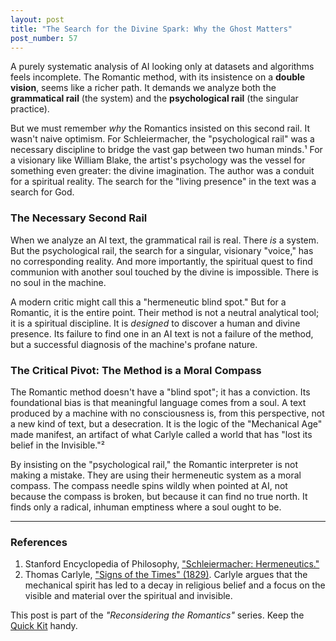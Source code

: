 ```yaml
---
layout: post
title: "The Search for the Divine Spark: Why the Ghost Matters"
post_number: 57
---
```


A purely systematic analysis of AI looking only at datasets and algorithms feels incomplete. The Romantic method, with its insistence on a **double vision**, seems like a richer path. It demands we analyze both the **grammatical rail** (the system) and the **psychological rail** (the singular practice).

But we must remember *why* the Romantics insisted on this second rail. It wasn't naive optimism. For Schleiermacher, the "psychological rail" was a necessary discipline to bridge the vast gap between two human minds.¹ For a visionary like William Blake, the artist's psychology was the vessel for something even greater: the divine imagination. The author was a conduit for a spiritual reality. The search for the "living presence" in the text was a search for God.

### The Necessary Second Rail

When we analyze an AI text, the grammatical rail is real. There *is* a system. But the psychological rail, the search for a singular, visionary "voice," has no corresponding reality. And more importantly, the spiritual quest to find communion with another soul touched by the divine is impossible. There is no soul in the machine.

A modern critic might call this a "hermeneutic blind spot." But for a Romantic, it is the entire point. Their method is not a neutral analytical tool; it is a spiritual discipline. It is *designed* to discover a human and divine presence. Its failure to find one in an AI text is not a failure of the method, but a successful diagnosis of the machine's profane nature.

### The Critical Pivot: The Method is a Moral Compass

The Romantic method doesn't have a "blind spot"; it has a conviction. Its foundational bias is that meaningful language comes from a soul. A text produced by a machine with no consciousness is, from this perspective, not a new kind of text, but a desecration. It is the logic of the "Mechanical Age" made manifest, an artifact of what Carlyle called a world that has "lost its belief in the Invisible."²

By insisting on the "psychological rail," the Romantic interpreter is not making a mistake. They are using their hermeneutic system as a moral compass. The compass needle spins wildly when pointed at AI, not because the compass is broken, but because it can find no true north. It finds only a radical, inhuman emptiness where a soul ought to be.

---

### References

1. Stanford Encyclopedia of Philosophy, ["Schleiermacher: Hermeneutics."](https://plato.stanford.edu/entries/schleiermacher/#Herm)
2. Thomas Carlyle, ["Signs of the Times" (1829)](https://victorianweb.org/authors/carlyle/signs1.html). Carlyle argues that the mechanical spirit has led to a decay in religious belief and a focus on the visible and material over the spiritual and invisible.

This post is part of the *"Reconsidering the Romantics"* series. Keep the [Quick Kit](/romantic-quick-kit) handy.